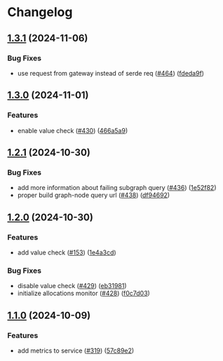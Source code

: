 # Changelog

## [1.3.1](https://github.com/graphprotocol/indexer-rs/compare/indexer-common-v1.3.0...indexer-common-v1.3.1) (2024-11-06)


### Bug Fixes

* use request from gateway instead of serde req ([#464](https://github.com/graphprotocol/indexer-rs/issues/464)) ([fdeda9f](https://github.com/graphprotocol/indexer-rs/commit/fdeda9fea996f96e1c0a7bef291a551f426f5591))

## [1.3.0](https://github.com/graphprotocol/indexer-rs/compare/indexer-common-v1.2.1...indexer-common-v1.3.0) (2024-11-01)


### Features

* enable value check ([#430](https://github.com/graphprotocol/indexer-rs/issues/430)) ([466a5a9](https://github.com/graphprotocol/indexer-rs/commit/466a5a92c66f5cd31f5aa9c20fb51cd0df391d6c))

## [1.2.1](https://github.com/graphprotocol/indexer-rs/compare/indexer-common-v1.2.0...indexer-common-v1.2.1) (2024-10-30)


### Bug Fixes

* add more information about failing subgraph query ([#436](https://github.com/graphprotocol/indexer-rs/issues/436)) ([1e52f82](https://github.com/graphprotocol/indexer-rs/commit/1e52f82ec240c63c940bcc3b20e58750c31b4d66))
* proper build graph-node query url ([#438](https://github.com/graphprotocol/indexer-rs/issues/438)) ([df94692](https://github.com/graphprotocol/indexer-rs/commit/df94692e66f48a186deeac99bda8e0fcfddb2e52))

## [1.2.0](https://github.com/graphprotocol/indexer-rs/compare/indexer-common-v1.1.0...indexer-common-v1.2.0) (2024-10-30)


### Features

* add value check ([#153](https://github.com/graphprotocol/indexer-rs/issues/153)) ([1e4a3cd](https://github.com/graphprotocol/indexer-rs/commit/1e4a3cdd8c18b5356e64285b8082d8abde20d6de))


### Bug Fixes

* disable value check ([#429](https://github.com/graphprotocol/indexer-rs/issues/429)) ([eb31981](https://github.com/graphprotocol/indexer-rs/commit/eb3198174dab1b08f365c5ac4e47da62c88b6fb4))
* initialize allocations monitor ([#428](https://github.com/graphprotocol/indexer-rs/issues/428)) ([f0c7d03](https://github.com/graphprotocol/indexer-rs/commit/f0c7d0367abf8a833f1824264780df50ad6a3c52))

## [1.1.0](https://github.com/graphprotocol/indexer-rs/compare/indexer-common-v1.0.0...indexer-common-v1.1.0) (2024-10-09)


### Features

* add metrics to service ([#319](https://github.com/graphprotocol/indexer-rs/issues/319)) ([57c89e2](https://github.com/graphprotocol/indexer-rs/commit/57c89e237a57b49214eaf902303e3d89c9d82396))

